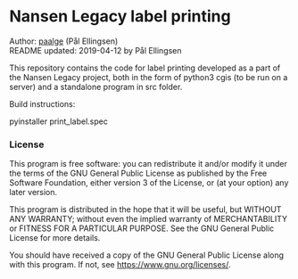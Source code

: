 # Nansen Legacy label printing

Author: [paalge](https://github.com/paalge) (Pål Ellingsen)\
README updated: 2019-04-12 by Pål Ellingsen

This repository contains the code for label printing developed as a part of the
Nansen Legacy project, both in the form of python3 cgis (to be run on a server) 
and a standalone program in src folder.

Build instructions:

pyinstaller print_label.spec


### License

This program is free software: you can redistribute it and/or modify it under the terms of the GNU General Public License as published by the Free Software Foundation, either version 3 of the License, or (at your option) any later version.

This program is distributed in the hope that it will be useful, but WITHOUT ANY WARRANTY; without even the implied warranty of MERCHANTABILITY or FITNESS FOR A PARTICULAR PURPOSE.  See the GNU General Public License for more details.

You should have received a copy of the GNU General Public License along with this program.  If not, see <https://www.gnu.org/licenses/>.
